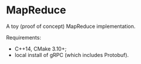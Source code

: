 # MapReduce

A toy (proof of concept) MapReduce implementation.

Requirements: 
- C++14, CMake 3.10+;
- local install of gRPC (which includes Protobuf).
